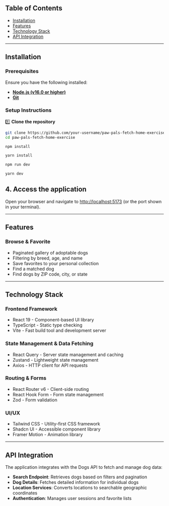 ## Table of Contents

- [Installation](#installation)
- [Features](#features)
- [Technology Stack](#technology-stack)
- [API Integration](#api-integration)

---

## Installation

### **Prerequisites**

Ensure you have the following installed:

- **[Node.js (v16.0 or higher)](https://nodejs.org/)**
- **[Git](https://git-scm.com/)**

### **Setup Instructions**

1️⃣ **Clone the repository**

```sh
git clone https://github.com/your-username/paw-pals-fetch-home-exercise
cd paw-pals-fetch-home-exercise
```
```sh
npm install
```
```sh
yarn install
```
```sh
npm run dev
```
```sh
yarn dev
```
## 4. Access the application

Open your browser and navigate to [http://localhost:5173](http://localhost:5173) (or the port shown in your terminal).

---

## Features

### Browse & Favorite
- Paginated gallery of adoptable dogs
- Filtering by breed, age, and name
- Save favorites to your personal collection
- Find a matched dog
- Find dogs by ZIP code, city, or state

---

## Technology Stack

### Frontend Framework
- React 19 - Component-based UI library
- TypeScript - Static type checking
- Vite - Fast build tool and development server

### State Management & Data Fetching
- React Query - Server state management and caching
- Zustand - Lightweight state management
- Axios - HTTP client for API requests

### Routing & Forms
- React Router v6 - Client-side routing
- React Hook Form - Form state management
- Zod - Form validation

### UI/UX
- Tailwind CSS - Utility-first CSS framework
- Shadcn UI - Accessible component library
- Framer Motion - Animation library

---

## API Integration

The application integrates with the Dogs API to fetch and manage dog data:

- **Search Endpoint**: Retrieves dogs based on filters and pagination
- **Dog Details**: Fetches detailed information for individual dogs
- **Location Services**: Converts locations to searchable geographic coordinates
- **Authentication**: Manages user sessions and favorite lists
```

